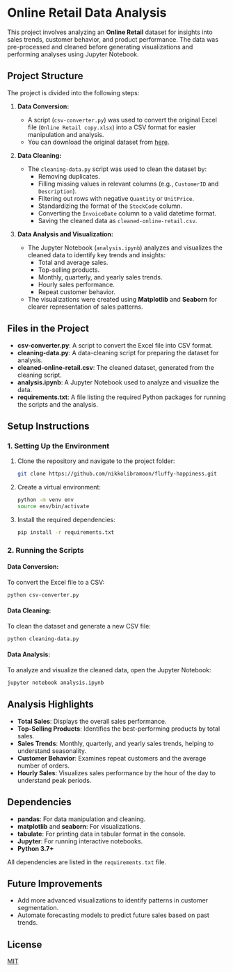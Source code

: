 # **Online Retail Data Analysis**

This project involves analyzing an **Online Retail** dataset for insights into sales trends, customer behavior, and product performance. The data was pre-processed and cleaned before generating visualizations and performing analyses using Jupyter Notebook.

## **Project Structure**

The project is divided into the following steps:

1. **Data Conversion:**
   - A script (`csv-converter.py`) was used to convert the original Excel file (`Online Retail copy.xlsx`) into a CSV format for easier manipulation and analysis. 
   - You can download the original dataset from [here](https://archive.ics.uci.edu/dataset/352/online+retail).
   
2. **Data Cleaning:**
   - The `cleaning-data.py` script was used to clean the dataset by:
     - Removing duplicates.
     - Filling missing values in relevant columns (e.g., `CustomerID` and `Description`).
     - Filtering out rows with negative `Quantity` or `UnitPrice`.
     - Standardizing the format of the `StockCode` column.
     - Converting the `InvoiceDate` column to a valid datetime format.
     - Saving the cleaned data as `cleaned-online-retail.csv`.
     
3. **Data Analysis and Visualization:**
   - The Jupyter Notebook (`analysis.ipynb`) analyzes and visualizes the cleaned data to identify key trends and insights:
     - Total and average sales.
     - Top-selling products.
     - Monthly, quarterly, and yearly sales trends.
     - Hourly sales performance.
     - Repeat customer behavior.
   - The visualizations were created using **Matplotlib** and **Seaborn** for clearer representation of sales patterns.

## **Files in the Project**

- **csv-converter.py**: A script to convert the Excel file into CSV format.
- **cleaning-data.py**: A data-cleaning script for preparing the dataset for analysis.
- **cleaned-online-retail.csv**: The cleaned dataset, generated from the cleaning script.
- **analysis.ipynb**: A Jupyter Notebook used to analyze and visualize the data.
- **requirements.txt**: A file listing the required Python packages for running the scripts and the analysis.

## **Setup Instructions**

### **1. Setting Up the Environment**
1. Clone the repository and navigate to the project folder:
   ```bash
   git clone https://github.com/nikkolibramoon/fluffy-happiness.git
   ```
2. Create a virtual environment:
    ```bash
    python -m venv env
    source env/bin/activate 
    ```
3. Install the required dependencies:
    ```bash
    pip install -r requirements.txt
    ```

### **2. Running the Scripts**

#### **Data Conversion:**
To convert the Excel file to a CSV:
```bash
python csv-converter.py
```
#### **Data Cleaning:**
To clean the dataset and generate a new CSV file:
```bash
python cleaning-data.py
```
#### **Data Analysis:**
To analyze and visualize the cleaned data, open the Jupyter Notebook:
```bash
jupyter notebook analysis.ipynb
```

## **Analysis Highlights**

- **Total Sales**: Displays the overall sales performance.
- **Top-Selling Products**: Identifies the best-performing products by total sales.
- **Sales Trends**: Monthly, quarterly, and yearly sales trends, helping to understand seasonality.
- **Customer Behavior**: Examines repeat customers and the average number of orders.
- **Hourly Sales**: Visualizes sales performance by the hour of the day to understand peak periods.

## **Dependencies**

- **pandas**: For data manipulation and cleaning.
- **matplotlib** and **seaborn**: For visualizations.
- **tabulate**: For printing data in tabular format in the console.
- **Jupyter**: For running interactive notebooks.
- **Python 3.7+**

All dependencies are listed in the `requirements.txt` file.

## **Future Improvements**

- Add more advanced visualizations to identify patterns in customer segmentation.
- Automate forecasting models to predict future sales based on past trends.

## License

[MIT](https://choosealicense.com/licenses/mit/)
